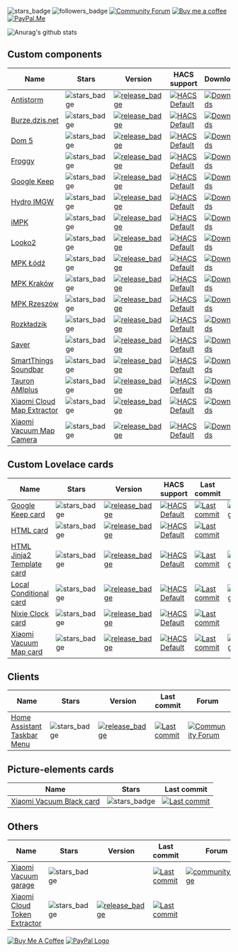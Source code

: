 ![stars_badge](https://img.shields.io/github/stars/PiotrMachowski?affiliations=OWNER&label=Total%20Stars)
![followers_badge](https://img.shields.io/github/followers/PiotrMachowski?label=Followers)
[![Community Forum][community_forum_shield]][community_forum]
[![Buy me a coffee][buy_me_a_coffee_shield]][buy_me_a_coffee]
[![PayPal.Me][paypal_me_shield]][paypal_me]

[community_forum_shield]: https://img.shields.io/static/v1.svg?label=%20&message=Forum&style=popout&color=41bdf5&logo=HomeAssistant&logoColor=white
[community_forum]: https://community.home-assistant.io/u/3_14

[buy_me_a_coffee_shield]: https://img.shields.io/static/v1.svg?label=%20&message=Buy%20me%20a%20coffee&color=6f4e37&logo=buy%20me%20a%20coffee&logoColor=white
[buy_me_a_coffee]: https://www.buymeacoffee.com/PiotrMachowski

[paypal_me_shield]: https://img.shields.io/static/v1.svg?label=%20&message=PayPal.Me&logo=paypal
[paypal_me]: https://paypal.me/PiMachowski



![Anurag's github stats](https://github-readme-stats.vercel.app/api?username=PiotrMachowski&theme=dark)

## Custom components

| Name                                                                                                                        | Stars                                                                                                                                 | Version                                                                                                                                                                                                                                                      | HACS support                                         | Downloads                                                                                                                                                                                                                                               | Last commit                                                                                                                                                                                                                                  | Forum                                                                                                                                     |
|-----------------------------------------------------------------------------------------------------------------------------|---------------------------------------------------------------------------------------------------------------------------------------|--------------------------------------------------------------------------------------------------------------------------------------------------------------------------------------------------------------------------------------------------------------|------------------------------------------------------|---------------------------------------------------------------------------------------------------------------------------------------------------------------------------------------------------------------------------------------------------------|----------------------------------------------------------------------------------------------------------------------------------------------------------------------------------------------------------------------------------------------|-------------------------------------------------------------------------------------------------------------------------------------------|
| [Antistorm](https://github.com/PiotrMachowski/Home-Assistant-custom-components-Antistorm)                                   | ![stars_badge](https://img.shields.io/github/stars/PiotrMachowski/Home-Assistant-custom-components-Antistorm?label=)                  | [![release_badge](https://img.shields.io/github/v/release/PiotrMachowski/Home-Assistant-custom-components-Antistorm?label=)](https://github.com/PiotrMachowski/Home-Assistant-custom-components-Antistorm/releases/latest)                                   | [![HACS Default][hacs_default_shield]][hacs_default] | [![Downloads](https://img.shields.io/github/downloads/PiotrMachowski/Home-Assistant-custom-components-Antistorm/total?label=)](https://github.com/PiotrMachowski/Home-Assistant-custom-components-Antistorm/releases)                                   | [![Last commit](https://img.shields.io/github/last-commit/PiotrMachowski/Home-Assistant-custom-components-Antistorm?label=)](https://github.com/PiotrMachowski/Home-Assistant-custom-components-Antistorm)                                   |                                                                                                                                           |
| [Burze.dzis.net](https://github.com/PiotrMachowski/Home-Assistant-custom-components-Burze.dzis.net)                         | ![stars_badge](https://img.shields.io/github/stars/PiotrMachowski/Home-Assistant-custom-components-Burze.dzis.net?label=)             | [![release_badge](https://img.shields.io/github/v/release/PiotrMachowski/Home-Assistant-custom-components-Burze.dzis.net?label=)](https://github.com/PiotrMachowski/Home-Assistant-custom-components-Burze.dzis.net/releases/latest)                         | [![HACS Default][hacs_default_shield]][hacs_default] | [![Downloads](https://img.shields.io/github/downloads/PiotrMachowski/Home-Assistant-custom-components-Burze.dzis.net/total?label=)](https://github.com/PiotrMachowski/Home-Assistant-custom-components-Burze.dzis.net/releases)                         | [![Last commit](https://img.shields.io/github/last-commit/PiotrMachowski/Home-Assistant-custom-components-Burze.dzis.net?label=)](https://github.com/PiotrMachowski/Home-Assistant-custom-components-Burze.dzis.net)                         |                                                                                                                                           |
| [Dom 5](https://github.com/PiotrMachowski/Home-Assistant-custom-components-Dom-5)                                           | ![stars_badge](https://img.shields.io/github/stars/PiotrMachowski/Home-Assistant-custom-components-Dom-5?label=)                      | [![release_badge](https://img.shields.io/github/v/release/PiotrMachowski/Home-Assistant-custom-components-Dom-5?label=)](https://github.com/PiotrMachowski/Home-Assistant-custom-components-Dom-5/releases/latest)                                           | [![HACS Default][hacs_custom_shield]][hacs_custom]   | [![Downloads](https://img.shields.io/github/downloads/PiotrMachowski/Home-Assistant-custom-components-Dom-5/total?label=)](https://github.com/PiotrMachowski/Home-Assistant-custom-components-Dom-5/releases)                                           | [![Last commit](https://img.shields.io/github/last-commit/PiotrMachowski/Home-Assistant-custom-components-Dom-5?label=)](https://github.com/PiotrMachowski/Home-Assistant-custom-components-Dom-5)                                           |                                                                                                                                           |
| [Froggy](https://github.com/PiotrMachowski/Home-Assistant-custom-components-Froggy)                                         | ![stars_badge](https://img.shields.io/github/stars/PiotrMachowski/Home-Assistant-custom-components-Froggy?label=)                     | [![release_badge](https://img.shields.io/github/v/release/PiotrMachowski/Home-Assistant-custom-components-Froggy?label=)](https://github.com/PiotrMachowski/Home-Assistant-custom-components-Froggy/releases/latest)                                         | [![HACS Default][hacs_custom_shield]][hacs_custom]   | [![Downloads](https://img.shields.io/github/downloads/PiotrMachowski/Home-Assistant-custom-components-Froggy/total?label=)](https://github.com/PiotrMachowski/Home-Assistant-custom-components-Froggy/releases)                                         | [![Last commit](https://img.shields.io/github/last-commit/PiotrMachowski/Home-Assistant-custom-components-Froggy?label=)](https://github.com/PiotrMachowski/Home-Assistant-custom-components-Froggy)                                         |                                                                                                                                           |
| [Google Keep](https://github.com/PiotrMachowski/Home-Assistant-custom-components-Google-Keep)                               | ![stars_badge](https://img.shields.io/github/stars/PiotrMachowski/Home-Assistant-custom-components-Google-Keep?label=)                | [![release_badge](https://img.shields.io/github/v/release/PiotrMachowski/Home-Assistant-custom-components-Google-Keep?label=)](https://github.com/PiotrMachowski/Home-Assistant-custom-components-Google-Keep/releases/latest)                               | [![HACS Default][hacs_default_shield]][hacs_default] | [![Downloads](https://img.shields.io/github/downloads/PiotrMachowski/Home-Assistant-custom-components-Google-Keep/total?label=)](https://github.com/PiotrMachowski/Home-Assistant-custom-components-Google-Keep/releases)                               | [![Last commit](https://img.shields.io/github/last-commit/PiotrMachowski/Home-Assistant-custom-components-Google-Keep?label=)](https://github.com/PiotrMachowski/Home-Assistant-custom-components-Google-Keep)                               | [![community_badge][community_forum_shield]](https://community.home-assistant.io/t/google-keep-custom-component-and-lovelace-card/131752) |
| [Hydro IMGW](https://github.com/PiotrMachowski/Home-Assistant-custom-components-Hydro-IMGW)                                 | ![stars_badge](https://img.shields.io/github/stars/PiotrMachowski/Home-Assistant-custom-components-Hydro-IMGW?label=)                 | [![release_badge](https://img.shields.io/github/v/release/PiotrMachowski/Home-Assistant-custom-components-Hydro-IMGW?label=)](https://github.com/PiotrMachowski/Home-Assistant-custom-components-Hydro-IMGW/releases/latest)                                 | [![HACS Default][hacs_custom_shield]][hacs_custom]   | [![Downloads](https://img.shields.io/github/downloads/PiotrMachowski/Home-Assistant-custom-components-Hydro-IMGW/total?label=)](https://github.com/PiotrMachowski/Home-Assistant-custom-components-Hydro-IMGW/releases)                                 | [![Last commit](https://img.shields.io/github/last-commit/PiotrMachowski/Home-Assistant-custom-components-Hydro-IMGW?label=)](https://github.com/PiotrMachowski/Home-Assistant-custom-components-Hydro-IMGW)                                 |                                                                                                                                           |
| [iMPK](https://github.com/PiotrMachowski/Home-Assistant-custom-components-iMPK)                                             | ![stars_badge](https://img.shields.io/github/stars/PiotrMachowski/Home-Assistant-custom-components-iMPK?label=)                       | [![release_badge](https://img.shields.io/github/v/release/PiotrMachowski/Home-Assistant-custom-components-iMPK?label=)](https://github.com/PiotrMachowski/Home-Assistant-custom-components-iMPK/releases/latest)                                             | [![HACS Default][hacs_default_shield]][hacs_default] | [![Downloads](https://img.shields.io/github/downloads/PiotrMachowski/Home-Assistant-custom-components-iMPK/total?label=)](https://github.com/PiotrMachowski/Home-Assistant-custom-components-iMPK/releases)                                             | [![Last commit](https://img.shields.io/github/last-commit/PiotrMachowski/Home-Assistant-custom-components-iMPK?label=)](https://github.com/PiotrMachowski/Home-Assistant-custom-components-iMPK)                                             |                                                                                                                                           |
| [Looko2](https://github.com/PiotrMachowski/Home-Assistant-custom-components-Looko2)                                         | ![stars_badge](https://img.shields.io/github/stars/PiotrMachowski/Home-Assistant-custom-components-Looko2?label=)                     | [![release_badge](https://img.shields.io/github/v/release/PiotrMachowski/Home-Assistant-custom-components-Looko2?label=)](https://github.com/PiotrMachowski/Home-Assistant-custom-components-Looko2/releases/latest)                                         | [![HACS Default][hacs_default_shield]][hacs_default] | [![Downloads](https://img.shields.io/github/downloads/PiotrMachowski/Home-Assistant-custom-components-Looko2/total?label=)](https://github.com/PiotrMachowski/Home-Assistant-custom-components-Looko2/releases)                                         | [![Last commit](https://img.shields.io/github/last-commit/PiotrMachowski/Home-Assistant-custom-components-Looko2?label=)](https://github.com/PiotrMachowski/Home-Assistant-custom-components-Looko2)                                         |                                                                                                                                           |
| [MPK Łódź](https://github.com/PiotrMachowski/Home-Assistant-custom-components-MPK-Lodz)                                     | ![stars_badge](https://img.shields.io/github/stars/PiotrMachowski/Home-Assistant-custom-components-MPK-Lodz?label=)                   | [![release_badge](https://img.shields.io/github/v/release/PiotrMachowski/Home-Assistant-custom-components-MPK-Lodz?label=)](https://github.com/PiotrMachowski/Home-Assistant-custom-components-MPK-Lodz/releases/latest)                                     | [![HACS Default][hacs_custom_shield]][hacs_custom]   | [![Downloads](https://img.shields.io/github/downloads/PiotrMachowski/Home-Assistant-custom-components-MPK-Lodz/total?label=)](https://github.com/PiotrMachowski/Home-Assistant-custom-components-MPK-Lodz/releases)                                     | [![Last commit](https://img.shields.io/github/last-commit/PiotrMachowski/Home-Assistant-custom-components-MPK-Lodz?label=)](https://github.com/PiotrMachowski/Home-Assistant-custom-components-MPK-Lodz)                                     |                                                                                                                                           |
| [MPK Kraków](https://github.com/PiotrMachowski/Home-Assistant-custom-components-MPK-KR)                                     | ![stars_badge](https://img.shields.io/github/stars/PiotrMachowski/Home-Assistant-custom-components-MPK-KR?label=)                     | [![release_badge](https://img.shields.io/github/v/release/PiotrMachowski/Home-Assistant-custom-components-MPK-KR?label=)](https://github.com/PiotrMachowski/Home-Assistant-custom-components-MPK-KR/releases/latest)                                         | [![HACS Default][hacs_custom_shield]][hacs_custom]   | [![Downloads](https://img.shields.io/github/downloads/PiotrMachowski/Home-Assistant-custom-components-MPK-KR/total?label=)](https://github.com/PiotrMachowski/Home-Assistant-custom-components-MPK-KR/releases)                                         | [![Last commit](https://img.shields.io/github/last-commit/PiotrMachowski/Home-Assistant-custom-components-MPK-KR?label=)](https://github.com/PiotrMachowski/Home-Assistant-custom-components-MPK-KR)                                         |                                                                                                                                           |
| [MPK Rzeszów](https://github.com/PiotrMachowski/Home-Assistant-custom-components-MPK-Rzeszow)                               | ![stars_badge](https://img.shields.io/github/stars/PiotrMachowski/Home-Assistant-custom-components-MPK-Rzeszow?label=)                | [![release_badge](https://img.shields.io/github/v/release/PiotrMachowski/Home-Assistant-custom-components-MPK-Rzeszow?label=)](https://github.com/PiotrMachowski/Home-Assistant-custom-components-MPK-Rzeszow/releases/latest)                               | [![HACS Default][hacs_custom_shield]][hacs_custom]   | [![Downloads](https://img.shields.io/github/downloads/PiotrMachowski/Home-Assistant-custom-components-MPK-Rzeszow/total?label=)](https://github.com/PiotrMachowski/Home-Assistant-custom-components-MPK-Rzeszow/releases)                               | [![Last commit](https://img.shields.io/github/last-commit/PiotrMachowski/Home-Assistant-custom-components-MPK-Rzeszow?label=)](https://github.com/PiotrMachowski/Home-Assistant-custom-components-MPK-Rzeszow)                               |                                                                                                                                           |
| [Rozkładzik](https://github.com/PiotrMachowski/Home-Assistant-custom-components-Rozkladzik)                                 | ![stars_badge](https://img.shields.io/github/stars/PiotrMachowski/Home-Assistant-custom-components-Rozkladzik?label=)                 | [![release_badge](https://img.shields.io/github/v/release/PiotrMachowski/Home-Assistant-custom-components-Rozkladzik?label=)](https://github.com/PiotrMachowski/Home-Assistant-custom-components-Rozkladzik/releases/latest)                                 | [![HACS Default][hacs_default_shield]][hacs_default] | [![Downloads](https://img.shields.io/github/downloads/PiotrMachowski/Home-Assistant-custom-components-Rozkladzik/total?label=)](https://github.com/PiotrMachowski/Home-Assistant-custom-components-Rozkladzik/releases)                                 | [![Last commit](https://img.shields.io/github/last-commit/PiotrMachowski/Home-Assistant-custom-components-Rozkladzik?label=)](https://github.com/PiotrMachowski/Home-Assistant-custom-components-Rozkladzik)                                 |                                                                                                                                           |
| [Saver](https://github.com/PiotrMachowski/Home-Assistant-custom-components-Saver)                                           | ![stars_badge](https://img.shields.io/github/stars/PiotrMachowski/Home-Assistant-custom-components-Saver?label=)                      | [![release_badge](https://img.shields.io/github/v/release/PiotrMachowski/Home-Assistant-custom-components-Saver?label=)](https://github.com/PiotrMachowski/Home-Assistant-custom-components-Saver/releases/latest)                                           | [![HACS Default][hacs_default_shield]][hacs_default] | [![Downloads](https://img.shields.io/github/downloads/PiotrMachowski/Home-Assistant-custom-components-Saver/total?label=)](https://github.com/PiotrMachowski/Home-Assistant-custom-components-Saver/releases)                                           | [![Last commit](https://img.shields.io/github/last-commit/PiotrMachowski/Home-Assistant-custom-components-Saver?label=)](https://github.com/PiotrMachowski/Home-Assistant-custom-components-Saver)                                           | [![community_badge][community_forum_shield]](https://community.home-assistant.io/t/custom-component-saver/204249)                         |
| [SmartThings Soundbar](https://github.com/PiotrMachowski/Home-Assistant-custom-components-SmartThings-Soundbar)             | ![stars_badge](https://img.shields.io/github/stars/PiotrMachowski/Home-Assistant-custom-components-SmartThings-Soundbar?label=)       | [![release_badge](https://img.shields.io/github/v/release/PiotrMachowski/Home-Assistant-custom-components-SmartThings-Soundbar?label=)](https://github.com/PiotrMachowski/Home-Assistant-custom-components-SmartThings-Soundbar/releases/latest)             | [![HACS Default][hacs_custom_shield]][hacs_custom]   | [![Downloads](https://img.shields.io/github/downloads/PiotrMachowski/Home-Assistant-custom-components-SmartThings-Soundbar/total?label=)](https://github.com/PiotrMachowski/Home-Assistant-custom-components-SmartThings-Soundbar/releases)             | [![Last commit](https://img.shields.io/github/last-commit/PiotrMachowski/Home-Assistant-custom-components-SmartThings-Soundbar?label=)](https://github.com/PiotrMachowski/Home-Assistant-custom-components-SmartThings-Soundbar)             |                                                                                                                                           |
| [Tauron AMIplus](https://github.com/PiotrMachowski/Home-Assistant-custom-components-Tauron-AMIplus)                         | ![stars_badge](https://img.shields.io/github/stars/PiotrMachowski/Home-Assistant-custom-components-Tauron-AMIplus?label=)             | [![release_badge](https://img.shields.io/github/v/release/PiotrMachowski/Home-Assistant-custom-components-Tauron-AMIplus?label=)](https://github.com/PiotrMachowski/Home-Assistant-custom-components-Tauron-AMIplus/releases/latest)                         | [![HACS Default][hacs_default_shield]][hacs_default] | [![Downloads](https://img.shields.io/github/downloads/PiotrMachowski/Home-Assistant-custom-components-Tauron-AMIplus/total?label=)](https://github.com/PiotrMachowski/Home-Assistant-custom-components-Tauron-AMIplus/releases)                         | [![Last commit](https://img.shields.io/github/last-commit/PiotrMachowski/Home-Assistant-custom-components-Tauron-AMIplus?label=)](https://github.com/PiotrMachowski/Home-Assistant-custom-components-Tauron-AMIplus)                         |                                                                                                                                           |
| [Xiaomi Cloud Map Extractor](https://github.com/PiotrMachowski/Home-Assistant-custom-components-Xiaomi-Cloud-Map-Extractor) | ![stars_badge](https://img.shields.io/github/stars/PiotrMachowski/Home-Assistant-custom-components-Xiaomi-Cloud-Map-Extractor?label=) | [![release_badge](https://img.shields.io/github/v/release/PiotrMachowski/Home-Assistant-custom-components-Xiaomi-Cloud-Map-Extractor?label=)](https://github.com/PiotrMachowski/Home-Assistant-custom-components-Xiaomi-Cloud-Map-Extractor/releases/latest) | [![HACS Default][hacs_default_shield]][hacs_default] | [![Downloads](https://img.shields.io/github/downloads/PiotrMachowski/Home-Assistant-custom-components-Xiaomi-Cloud-Map-Extractor/total?label=)](https://github.com/PiotrMachowski/Home-Assistant-custom-components-Xiaomi-Cloud-Map-Extractor/releases) | [![Last commit](https://img.shields.io/github/last-commit/PiotrMachowski/Home-Assistant-custom-components-Xiaomi-Cloud-Map-Extractor?label=)](https://github.com/PiotrMachowski/Home-Assistant-custom-components-Xiaomi-Cloud-Map-Extractor) | [![Community Forum][community_forum_shield]](https://community.home-assistant.io/t/xiaomi-cloud-vacuum-map-extractor/231292)              |
| [Xiaomi Vacuum Map Camera](https://github.com/PiotrMachowski/Home-Assistant-custom-components-Xiaomi-Vacuum-Map-Camera)     | ![stars_badge](https://img.shields.io/github/stars/PiotrMachowski/Home-Assistant-custom-components-Xiaomi-Vacuum-Map-Camera?label=)   | [![release_badge](https://img.shields.io/github/v/release/PiotrMachowski/Home-Assistant-custom-components-Xiaomi-Vacuum-Map-Camera?label=)](https://github.com/PiotrMachowski/Home-Assistant-custom-components-Xiaomi-Vacuum-Map-Camera/releases/latest)     | [![HACS Default][hacs_custom_shield]][hacs_custom]   | [![Downloads](https://img.shields.io/github/downloads/PiotrMachowski/Home-Assistant-custom-components-Xiaomi-Vacuum-Map-Camera/total?label=)](https://github.com/PiotrMachowski/Home-Assistant-custom-components-Xiaomi-Vacuum-Map-Camera/releases)     | [![Last commit](https://img.shields.io/github/last-commit/PiotrMachowski/Home-Assistant-custom-components-Xiaomi-Vacuum-Map-Camera?label=)](https://github.com/PiotrMachowski/Home-Assistant-custom-components-Xiaomi-Vacuum-Map-Camera)     |                                                                                                                                           |

## Custom Lovelace cards

| Name                                                                                                             | Stars                                                                                                                       | Version                                                                                                                                                                                                                                  | HACS support                                         | Last commit                                                                                                                                                                                                              | Forum                                                                                                                                     |
|------------------------------------------------------------------------------------------------------------------|-----------------------------------------------------------------------------------------------------------------------------|------------------------------------------------------------------------------------------------------------------------------------------------------------------------------------------------------------------------------------------|------------------------------------------------------|--------------------------------------------------------------------------------------------------------------------------------------------------------------------------------------------------------------------------|-------------------------------------------------------------------------------------------------------------------------------------------|
| [Google Keep card](https://github.com/PiotrMachowski/lovelace-google-keep-card)                                  | ![stars_badge](https://img.shields.io/github/stars/PiotrMachowski/lovelace-google-keep-card?label=)                         | [![release_badge](https://img.shields.io/github/v/release/PiotrMachowski/lovelace-google-keep-card?label=)](https://github.com/PiotrMachowski/lovelace-google-keep-card/releases/latest)                                                 | [![HACS Default][hacs_default_shield]][hacs_default] | [![Last commit](https://img.shields.io/github/last-commit/PiotrMachowski/lovelace-google-keep-card?label=)](https://github.com/PiotrMachowski/lovelace-google-keep-card)                                                 | [![community_badge][community_forum_shield]](https://community.home-assistant.io/t/google-keep-custom-component-and-lovelace-card/131752) |
| [HTML card](https://github.com/PiotrMachowski/Home-Assistant-Lovelace-HTML-card)                                 | ![stars_badge](https://img.shields.io/github/stars/PiotrMachowski/Home-Assistant-Lovelace-HTML-card?label=)                 | [![release_badge](https://img.shields.io/github/v/release/PiotrMachowski/Home-Assistant-Lovelace-HTML-card?label=)](https://github.com/PiotrMachowski/Home-Assistant-Lovelace-HTML-card/releases/latest)                                 | [![HACS Default][hacs_default_shield]][hacs_default] | [![Last commit](https://img.shields.io/github/last-commit/PiotrMachowski/Home-Assistant-Lovelace-HTML-card?label=)](https://github.com/PiotrMachowski/Home-Assistant-Lovelace-HTML-card)                                 |                                                                                                                                           |
| [HTML Jinja2 Template card](https://github.com/PiotrMachowski/Home-Assistant-Lovelace-HTML-Jinja2-Template-card) | ![stars_badge](https://img.shields.io/github/stars/PiotrMachowski/Home-Assistant-Lovelace-HTML-Jinja2-Template-card?label=) | [![release_badge](https://img.shields.io/github/v/release/PiotrMachowski/Home-Assistant-Lovelace-HTML-Jinja2-Template-card?label=)](https://github.com/PiotrMachowski/Home-Assistant-Lovelace-HTML-Jinja2-Template-card/releases/latest) | [![HACS Default][hacs_default_shield]][hacs_default] | [![Last commit](https://img.shields.io/github/last-commit/PiotrMachowski/Home-Assistant-Lovelace-HTML-Jinja2-Template-card?label=)](https://github.com/PiotrMachowski/Home-Assistant-Lovelace-HTML-Jinja2-Template-card) | [![community_badge][community_forum_shield]](https://community.home-assistant.io/t/html-jinja2-template-card/134550)                      |
| [Local Conditional card](https://github.com/PiotrMachowski/Home-Assistant-Lovelace-Local-Conditional-card)       | ![stars_badge](https://img.shields.io/github/stars/PiotrMachowski/Home-Assistant-Lovelace-Local-Conditional-card?label=)    | [![release_badge](https://img.shields.io/github/v/release/PiotrMachowski/Home-Assistant-Lovelace-Local-Conditional-card?label=)](https://github.com/PiotrMachowski/Home-Assistant-Lovelace-Local-Conditional-card/releases/latest)       | [![HACS Default][hacs_default_shield]][hacs_default] | [![Last commit](https://img.shields.io/github/last-commit/PiotrMachowski/Home-Assistant-Lovelace-Local-Conditional-card?label=)](https://github.com/PiotrMachowski/Home-Assistant-Lovelace-Local-Conditional-card)       | [![community_badge][community_forum_shield]](https://community.home-assistant.io/t/lovelace-local-conditional-card/145145)                |
| [Nixie Clock card](https://github.com/PiotrMachowski/Home-Assistant-Lovelace-Nixie-Clock-Card)                   | ![stars_badge](https://img.shields.io/github/stars/PiotrMachowski/Home-Assistant-Lovelace-Nixie-Clock-Card?label=)          | [![release_badge](https://img.shields.io/github/v/release/PiotrMachowski/Home-Assistant-Lovelace-Nixie-Clock-Card?label=)](https://github.com/PiotrMachowski/Home-Assistant-Lovelace-Nixie-Clock-Card/releases/latest)                   | [![HACS Default][hacs_custom_shield]][hacs_custom]   | [![Last commit](https://img.shields.io/github/last-commit/PiotrMachowski/Home-Assistant-Lovelace-Nixie-Clock-Card?label=)](https://github.com/PiotrMachowski/Home-Assistant-Lovelace-Nixie-Clock-Card)                   |                                                                                                                                           |
| [Xiaomi Vacuum Map card](https://github.com/PiotrMachowski/Home-Assistant-Lovelace-Xiaomi-Vacuum-Map-card)       | ![stars_badge](https://img.shields.io/github/stars/PiotrMachowski/Home-Assistant-Lovelace-Xiaomi-Vacuum-Map-card?label=)    | [![release_badge](https://img.shields.io/github/v/release/PiotrMachowski/Home-Assistant-Lovelace-Xiaomi-Vacuum-Map-card?label=)](https://github.com/PiotrMachowski/Home-Assistant-Lovelace-Xiaomi-Vacuum-Map-card/releases/latest)       | [![HACS Default][hacs_default_shield]][hacs_default] | [![Last commit](https://img.shields.io/github/last-commit/PiotrMachowski/Home-Assistant-Lovelace-Xiaomi-Vacuum-Map-card?label=)](https://github.com/PiotrMachowski/Home-Assistant-Lovelace-Xiaomi-Vacuum-Map-card)       | [![community_badge][community_forum_shield]](https://community.home-assistant.io/t/xiaomi-vacuum-interactive-map-card/123901)             |

## Clients

| Name                                                                                         | Stars                                                                                                 | Version                                                                                                                                                                                      | Last commit                                                                                                                                                                  | Forum                                                                                                                                             |
|----------------------------------------------------------------------------------------------|-------------------------------------------------------------------------------------------------------|----------------------------------------------------------------------------------------------------------------------------------------------------------------------------------------------|------------------------------------------------------------------------------------------------------------------------------------------------------------------------------|---------------------------------------------------------------------------------------------------------------------------------------------------|
| [Home Assistant Taskbar Menu](https://github.com/PiotrMachowski/Home-Assistant-Taskbar-Menu) | ![stars_badge](https://img.shields.io/github/stars/PiotrMachowski/Home-Assistant-Taskbar-Menu?label=) | [![release_badge](https://img.shields.io/github/v/release/PiotrMachowski/Home-Assistant-Taskbar-Menu?label=)](https://github.com/PiotrMachowski/Home-Assistant-Taskbar-Menu/releases/latest) | [![Last commit](https://img.shields.io/github/last-commit/PiotrMachowski/Home-Assistant-Taskbar-Menu?label=)](https://github.com/PiotrMachowski/Home-Assistant-Taskbar-Menu) | [![Community Forum][community_forum_shield]](https://community.home-assistant.io/t/home-assistant-windows-app-home-assistant-taskbar-menu/207972) |

## Picture-elements cards

| Name                                                                                                              | Stars                                                                                                                         | Last commit                                                                                                                                                                                                                  |
|-------------------------------------------------------------------------------------------------------------------|-------------------------------------------------------------------------------------------------------------------------------|------------------------------------------------------------------------------------------------------------------------------------------------------------------------------------------------------------------------------|
| [Xiaomi Vacuum Black card](https://github.com/PiotrMachowski/Home-Assistant-picture-elements-Xiaomi-Vacuum-black) | ![stars_badge](https://img.shields.io/github/stars/PiotrMachowski/Home-Assistant-picture-elements-Xiaomi-Vacuum-black?label=) | [![Last commit](https://img.shields.io/github/last-commit/PiotrMachowski/Home-Assistant-picture-elements-Xiaomi-Vacuum-black?label=)](https://github.com/PiotrMachowski/Home-Assistant-picture-elements-Xiaomi-Vacuum-black) |

## Others

| Name                                                                                            | Stars                                                                                                         | Version                                                                                                                                                                                          | Last commit                                                                                                                                                                                  | Forum                                                                                                           |
|-------------------------------------------------------------------------------------------------|---------------------------------------------------------------------------------------------------------------|--------------------------------------------------------------------------------------------------------------------------------------------------------------------------------------------------|----------------------------------------------------------------------------------------------------------------------------------------------------------------------------------------------|-----------------------------------------------------------------------------------------------------------------|
| [Xiaomi Vacuum garage](https://github.com/PiotrMachowski/Home-Assistant-Xiaomi-Vacuum-garage)   | ![stars_badge](https://img.shields.io/github/stars/PiotrMachowski/Home-Assistant-Xiaomi-Vacuum-garage?label=) |                                                                                                                                                                                                  | [![Last commit](https://img.shields.io/github/last-commit/PiotrMachowski/Home-Assistant-Xiaomi-Vacuum-garage?label=)](https://github.com/PiotrMachowski/Home-Assistant-Xiaomi-Vacuum-garage) | [![community_badge][community_forum_shield]](https://community.home-assistant.io/t/xiaomi-vacuum-garage/134311) |
| [Xiaomi Cloud Token Extractor](https://github.com/PiotrMachowski/Xiaomi-cloud-tokens-extractor) | ![stars_badge](https://img.shields.io/github/stars/PiotrMachowski/Xiaomi-cloud-tokens-extractor?label=)       | [![release_badge](https://img.shields.io/github/v/release/PiotrMachowski/Xiaomi-cloud-tokens-extractor?label=)](https://github.com/PiotrMachowski/Xiaomi-cloud-tokens-extractor/releases/latest) | [![Last commit](https://img.shields.io/github/last-commit/PiotrMachowski/Xiaomi-cloud-tokens-extractor?label=)](https://github.com/PiotrMachowski/Xiaomi-cloud-tokens-extractor)             |                                                                                                                 |



<a href="https://www.buymeacoffee.com/PiotrMachowski" target="_blank"><img src="https://bmc-cdn.nyc3.digitaloceanspaces.com/BMC-button-images/custom_images/orange_img.png" alt="Buy Me A Coffee" style="height: auto !important;width: auto !important;" ></a>
<a href="https://paypal.me/PiMachowski" target="_blank"><img src="https://www.paypalobjects.com/webstatic/mktg/logo/pp_cc_mark_37x23.jpg" border="0" alt="PayPal Logo" style="height: auto !important;width: auto !important;"></a>


[hacs_default_shield]: https://img.shields.io/static/v1.svg?label=&message=Default&style=popout&color=green&labelColor=41bdf5&logo=HomeAssistantCommunityStore&logoColor=white
[hacs_default]: https://hacs.xyz/docs/default_repositories
[hacs_custom_shield]: https://img.shields.io/static/v1.svg?label=&message=Custom&style=popout&color=orange&labelColor=41bdf5&logo=HomeAssistantCommunityStore&logoColor=white
[hacs_custom]: https://hacs.xyz/docs/faq/custom_repositories
[community_forum_shield]: https://img.shields.io/static/v1.svg?label=%20&message=Forum&style=popout&color=41bdf5&logo=HomeAssistant&logoColor=white
